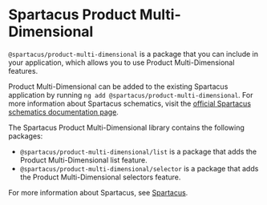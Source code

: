 # Spartacus Product Multi-Dimensional

`@spartacus/product-multi-dimensional` is a package that you can include in your application, which allows you to use Product Multi-Dimensional features.

Product Multi-Dimensional can be added to the existing Spartacus application by running `ng add @spartacus/product-multi-dimensional`. For more information about Spartacus schematics, visit the [official Spartacus schematics documentation page](https://sap.github.io/spartacus-docs/schematics/).

The Spartacus Product Multi-Dimensional library contains the following packages:

- `@spartacus/product-multi-dimensional/list` is a package that adds the Product Multi-Dimensional list feature.
- `@spartacus/product-multi-dimensional/selector` is a package that adds the Product Multi-Dimensional selectors feature.

For more information about Spartacus, see [Spartacus](https://github.com/SAP/spartacus).
